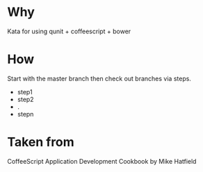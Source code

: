 # Why
Kata for using qunit + coffeescript + bower

# How
Start with the master branch then check out branches via steps.

- step1
- step2
- .
- stepn

# Taken from
CoffeeScript Application Development Cookbook
by Mike Hatfield